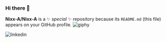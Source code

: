 ### Hi there 👋

**Nixx-A/Nixx-A** is a ✨ _special_ ✨ repository because its `README.md` (this file) appears on your GitHub profile.
![giphy](https://github.com/Nixx-A/Nixx-A/assets/71731922/f4f6cebd-1d97-429b-803f-468f26854eb1)

![linkedin](https://github.com/Nixx-A/Nixx-A/assets/71731922/cd94aa7a-d2bd-4307-a092-992135e0c9ff)
